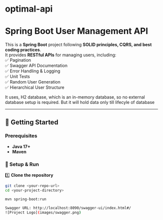 # optimal-api
# Spring Boot User Management API  

This is a **Spring Boot** project following **SOLID principles, CQRS, and best coding practices**.  
It provides **RESTful APIs** for managing users, including:  
✅ Pagination  
✅ Swagger API Documentation  
✅ Error Handling & Logging  
✅ Unit Tests  
✅ Random User Generation  
✅ Hierarchical User Structure  

It uses, H2 database, which is an in-memory database, so no external database setup is required. But it will hold data only till lifecyle of database

---

## 🚀 Getting Started  

### Prerequisites  
- **Java 17+**  
- **Maven**  

### 🔧 Setup & Run  

1️⃣ **Clone the repository**  
   ```sh
   git clone <your-repo-url>
   cd <your-project-directory>

mvn spring-boot:run

Swagger URL: http://localhost:8090/swagger-ui/index.html#/
![Project Logo](images/swagger.png)
